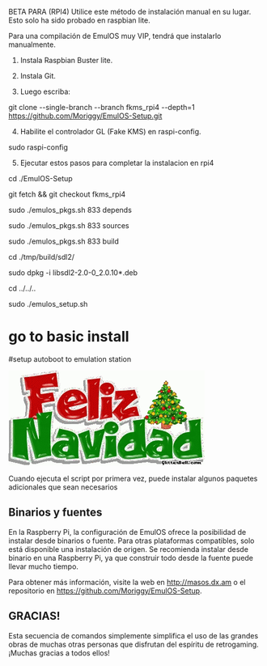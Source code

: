 BETA PARA (RPI4) Utilice este método de instalación manual en su lugar. Esto solo ha sido probado en raspbian lite.

Para una compilación de EmulOS muy VIP, tendrá que instalarlo manualmente.

1) Instala Raspbian Buster lite. 

2) Instala Git.

3) Luego escriba:

git clone --single-branch --branch fkms_rpi4 --depth=1 https://github.com/Moriggy/EmulOS-Setup.git

4) Habilite el controlador GL (Fake KMS) en raspi-config.

sudo raspi-config

5) Ejecutar estos pasos para completar la instalacion en rpi4

cd ./EmulOS-Setup

git fetch && git checkout fkms_rpi4

sudo ./emulos_pkgs.sh 833 depends

sudo ./emulos_pkgs.sh 833 sources

sudo ./emulos_pkgs.sh 833 build

cd ./tmp/build/sdl2/

sudo dpkg -i libsdl2-2.0-0_2.0.10*.deb

cd ../../..

sudo ./emulos_setup.sh

# go to basic install

#setup autoboot to emulation station



![Test Image 1](https://github.com/DOCK-PI3/MasOS-Setup/blob/fkms_rpi4/tools/FELIZ_tenor.gif)


Cuando ejecuta el script por primera vez, puede instalar algunos paquetes adicionales que sean necesarios


Binarios y fuentes
--------------------

En la Raspberry Pi, la configuración de EmulOS ofrece la posibilidad de instalar desde binarios o fuente. Para otras plataformas compatibles, solo está disponible una instalación de origen. Se recomienda instalar desde binario en una Raspberry Pi, ya que construir todo desde la fuente puede llevar mucho tiempo.

Para obtener más información, visite la web en http://masos.dx.am o el repositorio en https://github.com/Moriggy/EmulOS-Setup.


GRACIAS!
------

Esta secuencia de comandos simplemente simplifica el uso de las grandes obras de muchas otras personas que disfrutan del espíritu de retrogaming. ¡Muchas gracias a todos ellos!
